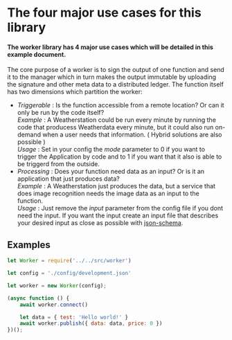 # The four major use cases for this library
#### The worker library has 4 major use cases which will be detailed in this example document.

The core purpose of a worker is to sign the output of one function and send it to the manager which in turn makes the output immutable by uploading the signature and other meta data to a distributed ledger. The function itself has two dimensions which partition the worker:

- _Triggerable_ : Is the function accessible from a remote location? Or can it only be run by the code itself?  
*Example* : A Weatherstation could be run every minute by running the code that producess Weatherdata every minute, but it could also run on-demand when a user needs that information. ( Hybrid solutions are also possible )  
*Usage* : Set in your config the _mode_ parameter to 0 if you want to trigger the Application by code and to 1 if you want that it also is able to be triggerd from the outside.  
- _Processing_ : Does your function need data as an input? Or is it an application that just produces data?   
*Example* : A Weatherstation just produces the data, but a service that does image recognition needs the image data as an input to the function.   
*Usage* : Just remove the _input_ parameter from the config file if you dont need the input. If you want the input create an input file that describes your desired input as close as possible with [json-schema](https://json-schema.org/).


## Examples

```js
let Worker = require('../../src/worker')

let config = './config/development.json'

let worker = new Worker(config);

(async function () {
    await worker.connect()

    let data = { test: 'Hello world!' }
    await worker.publish({ data: data, price: 0 })
})();
```